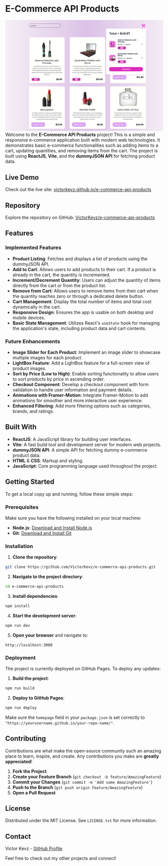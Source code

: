 # E-Commerce API Products
![alt text](public/preview.png)
Welcome to the **E-Commerce API Products** project! This is a simple and responsive e-commerce application built with modern web technologies. It demonstrates basic e-commerce functionalities such as adding items to a cart, updating quantities, and removing items from the cart. The project is built using **ReactJS**, **Vite**, and the **dummyJSON API** for fetching product data.

## Live Demo

Check out the live site: [victorkevz.github.io/e-commerce-api-products](https://victorkevz.github.io/e-commerce-api-products)

## Repository

Explore the repository on GitHub: [VictorKevz/e-commerce-api-products](https://github.com/VictorKevz/e-commerce-api-products.git)

## Features

### Implemented Features

- **Product Listing**: Fetches and displays a list of products using the dummyJSON API.
- **Add to Cart**: Allows users to add products to their cart. If a product is already in the cart, the quantity is incremented.
- **Increment/Decrement Quantity**: Users can adjust the quantity of items directly from the cart or from the product list.
- **Remove from Cart**: Allows users to remove items from their cart when the quantity reaches zero or through a dedicated delete button.
- **Cart Management**: Display the total number of items and total cost dynamically in the cart.
- **Responsive Design**: Ensures the app is usable on both desktop and mobile devices.
- **Basic State Management**: Utilizes React's `useState` hook for managing the application's state, including product data and cart contents.

### Future Enhancements

- **Image Slider for Each Product**: Implement an image slider to showcase multiple images for each product.
- **LightBox Feature**: Add a LightBox feature for a full-screen view of product images.
- **Sort by Price (Low to High)**: Enable sorting functionality to allow users to sort products by price in ascending order.
- **Checkout Component**: Develop a checkout component with form validation to handle user information and payment details.
- **Animations with Framer-Motion**: Integrate Framer-Motion to add animations for smoother and more interactive user experience.
- **Enhanced Filtering**: Add more filtering options such as categories, brands, and ratings.

## Built With

- **ReactJS**: A JavaScript library for building user interfaces.
- **Vite**: A fast build tool and development server for modern web projects.
- **dummyJSON API**: A simple API for fetching dummy e-commerce product data.
- **HTML** & **CSS**: Markup and styling.
- **JavaScript**: Core programming language used throughout the project.

## Getting Started

To get a local copy up and running, follow these simple steps:

### Prerequisites

Make sure you have the following installed on your local machine:

- **Node.js**: [Download and Install Node.js](https://nodejs.org/)
- **Git**: [Download and Install Git](https://git-scm.com/)

### Installation

1. **Clone the repository**:

```bash
git clone https://github.com/VictorKevz/e-commerce-api-products.git
```

2. **Navigate to the project directory**:

```bash
cd e-commerce-api-products
```

3. **Install dependencies**:

```bash
npm install
```

4. **Start the development server**:

```bash
npm run dev
```

5. **Open your browser** and navigate to:

```
http://localhost:3000
```

### Deployment

The project is currently deployed on GitHub Pages. To deploy any updates:

1. **Build the project**:

```bash
npm run build
```

2. **Deploy to GitHub Pages**:

```bash
npm run deploy
```

Make sure the `homepage` field in your `package.json` is set correctly to `"https://yourusername.github.io/your-repo-name/"`.

## Contributing

Contributions are what make the open-source community such an amazing place to learn, inspire, and create. Any contributions you make are **greatly appreciated**!

1. **Fork the Project**
2. **Create your Feature Branch** (`git checkout -b feature/AmazingFeature`)
3. **Commit your Changes** (`git commit -m 'Add some AmazingFeature'`)
4. **Push to the Branch** (`git push origin feature/AmazingFeature`)
5. **Open a Pull Request**

## License

Distributed under the MIT License. See `LICENSE.txt` for more information.

## Contact

Victor Kevz - [GitHub Profile](https://github.com/VictorKevz)

Feel free to check out my other projects and connect!
